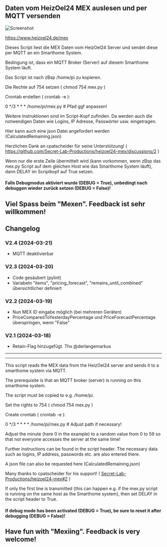 ## Daten vom HeizOel24 MEX auslesen und per MQTT versenden

![Screenshot](https://github.com/ltspicer/iobroker.mex/blob/main/mex.png)

https://www.heizoel24.de/mex

Dieses Script liest die MEX Daten vom HeizOel24 Server und sendet diese per MQTT an ein Smarthome System.

Bedingung ist, dass ein MQTT Broker (Server) auf diesem Smarthome System läuft.

Das Script ist nach zBsp /home/pi zu kopieren.

Die Rechte auf 754 setzen ( chmod 754 mex.py )

Crontab erstellen ( crontab -e ):

0 */3 * * * /home/pi/mex.py # Pfad ggf anpassen!

Weitere Instruktionen sind im Script-Kopf zufinden. Da werden auch die notwendigen Daten wie Logins, IP Adresse, Passwörter usw. eingetragen.

Hier kann auch eine json Datei angefordert werden (CalculatedRemaining.json)

Herzlichen Dank an cpatscheider für seine Unterstützung! ( https://github.com/Secret-Lab-Productions/heizoel24-mex/discussions/2 )

Wenn nur die erste Zeile übermittelt wird (kann vorkommen, wenn zBsp das mex.py Script auf dem gleichen Host wie das Smarthome System läuft), dann DELAY im Scriptkopf auf True setzen.

#### Falls Debugmodus aktiviert wurde (DEBUG = True), unbedingt nach debuggen wieder zurück setzen (DEBUG = False)!

## Viel Spass beim "Mexen". Feedback ist sehr willkommen!


## Changelog

### V2.4 (2024-03-21)

- MQTT deaktivierbar

### V2.3 (2024-03-20)

- Code gesäubert (pylint)
- Variabeln "items", "pricing_forecast", "remains_until_combined" übersichtlicher definiert

### V2.2 (2024-03-19)

- Nun MEX ID eingabe möglich (bei mehreren Geräten)
- PriceComparedToYesterdayPercentage und PriceForecastPercentage überspringen, wenn "False"

### V2.1 (2024-03-18)

- Retain-Flag hinzugefügt. Thx @derlangemarkus

------------------------
------------------------

This script reads the MEX data from the HeizOel24 server and sends it to a smarthome system via MQTT.

The prerequisite is that an MQTT broker (server) is running on this smarthome system.

The script must be copied to e.g. /home/pi.

Set the rights to 754 ( chmod 754 mex.py )

Create crontab ( crontab -e ):

0 */3 * * * * /home/pi/mex.py # Adjust path if necessary!

Adjust the minute (here 0 in the example) to a random value from 0 to 59 so that not everyone accesses the server at the same time!

Further instructions can be found in the script header. The necessary data such as logins, IP address, passwords etc. are also entered there.

A json file can also be requested here (CalculatedRemaining.json)

Many thanks to cpatscheider for his support! ( [Secret-Lab-Productions/heizoel24-mex#2](https://github.com/Secret-Lab-Productions/heizoel24-mex/discussions/2) )

If only the first line is transmitted (this can happen e.g. if the mex.py script is running on the same host as the Smarthome system), then set DELAY in the script header to True.

#### If debug mode has been activated (DEBUG = True), be sure to reset it after debugging (DEBUG = False)!

## Have fun with "Mexiing". Feedback is very welcome!

